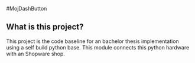 #MojDashButton

## What is this project?

This project is the code baseline for an bachelor thesis implementation using a self build python base. This module connects this python hardware with an Shopware shop.


